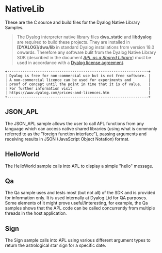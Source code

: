 # NativeLib
These are the C source and build files for the Dyalog Native Library Samples. 

> The Dyalog interpreter native library files **dwa_static** and **libdyalog** are required to build these projects. They are installed in **[DYALOG]/dwa/lib** in standard Dyalog installations from version 18.0 onwards. Therefore any software bulit from the Dyalog Native Library SDK (described in the document [*APL as a Shared Library*](http://docs.dyalog.com/latest/APL%20as%20a%20Shared%20Library.pdf)) must be used in accordance with a [Dyalog license agreement](https://www.dyalog.com/prices-and-licences.htm).

```
+-----------------------------------------------------------------+
| Dyalog is free for non-commercial use but is not free software. |
| A non-commercial licence can be used for experiments and        |
| proof of concept until the point in time that it is of value.   |
| For further information visit                                   |
| https://www.dyalog.com/prices-and-licences.htm                  |
+-----------------------------------------------------------------+
```

## JSON_APL
The JSON_APL sample allows the user to call APL functions from any language which can access native shared libraries (using what is commonly referred to as the "foreign function interface"), passing arguments and receiving results in JSON (JavaScript Object Notation) format.

## HelloWorld
The HelloWorld sample calls into APL to display a simple "hello" message.

## Qa
The Qa sample uses and tests most (but not all) of the SDK and is provided for information only. It is used internally at Dyalog Ltd for QA purposes. Some elements of it might prove useful/interesting, for example, the Qa samples shows that the APL code can be called concurrently from multiple threads in the host application.

## Sign
The Sign sample calls into APL using various different argument types to return the astrological star sign for a specific date.
